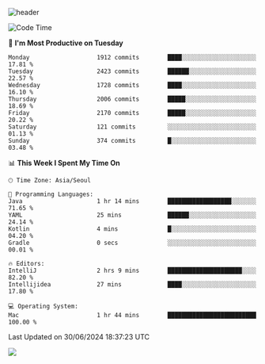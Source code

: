 ![header](https://capsule-render.vercel.app/api?type=Egg&color=timeAuto&height=300&section=header&text=PoPo&fontSize=90&animation=fadeIn)

  <!--START_SECTION:waka-->
![Code Time](http://img.shields.io/badge/Code%20Time-1%2C725%20hrs%2010%20mins-blue)

📅 **I'm Most Productive on Tuesday** 

```text
Monday                   1912 commits        ████░░░░░░░░░░░░░░░░░░░░░   17.81 % 
Tuesday                  2423 commits        ██████░░░░░░░░░░░░░░░░░░░   22.57 % 
Wednesday                1728 commits        ████░░░░░░░░░░░░░░░░░░░░░   16.10 % 
Thursday                 2006 commits        █████░░░░░░░░░░░░░░░░░░░░   18.69 % 
Friday                   2170 commits        █████░░░░░░░░░░░░░░░░░░░░   20.22 % 
Saturday                 121 commits         ░░░░░░░░░░░░░░░░░░░░░░░░░   01.13 % 
Sunday                   374 commits         █░░░░░░░░░░░░░░░░░░░░░░░░   03.48 % 
```


📊 **This Week I Spent My Time On** 

```text
🕑︎ Time Zone: Asia/Seoul

💬 Programming Languages: 
Java                     1 hr 14 mins        ██████████████████░░░░░░░   71.65 % 
YAML                     25 mins             ██████░░░░░░░░░░░░░░░░░░░   24.14 % 
Kotlin                   4 mins              █░░░░░░░░░░░░░░░░░░░░░░░░   04.20 % 
Gradle                   0 secs              ░░░░░░░░░░░░░░░░░░░░░░░░░   00.01 % 

🔥 Editors: 
IntelliJ                 2 hrs 9 mins        █████████████████████░░░░   82.20 % 
Intellijidea             27 mins             ████░░░░░░░░░░░░░░░░░░░░░   17.80 % 

💻 Operating System: 
Mac                      1 hr 44 mins        █████████████████████████   100.00 % 
```


 Last Updated on 30/06/2024 18:37:23 UTC
<!--END_SECTION:waka-->



<img src="https://capsule-render.vercel.app/api?type=Egg&color=timeAuto&height=300&section=footer&text=PoPo&fontSize=90&animation=fadeIn&reversal=true" />
